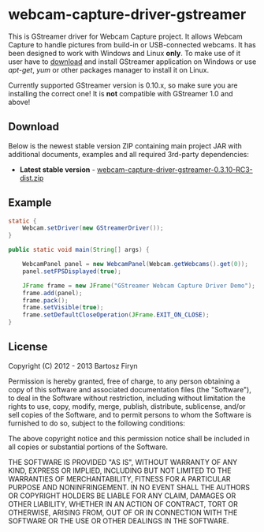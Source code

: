 # webcam-capture-driver-gstreamer

This is GStreamer driver for Webcam Capture project. It allows Webcam Capture to
handle pictures from build-in or USB-connected webcams. It has been designed to 
work with Windows and Linux **only**. To make use of it user have to 
[download](http://code.google.com/p/ossbuild/) and install GStreamer application 
on Windows or use _apt-get_, _yum_ or other packages manager to install it on Linux.

Currently supported GStreamer version is 0.10.x, so make sure you are installing
the correct one! It is **not** compatible with GStreamer 1.0 and above!


## Download

Below is the newest stable version ZIP containing main project
JAR with additional documents, examples and all required 3rd-party
dependencies:

* **Latest stable version** - [webcam-capture-driver-gstreamer-0.3.10-RC3-dist.zip](http://www.sarxos.pl/repo/maven2/com/github/sarxos/webcam-capture-driver-gstreamer/0.3.10-RC3/webcam-capture-driver-gstreamer-0.3.10-RC3-dist.zip)

## Example

```java
static {
	Webcam.setDriver(new GStreamerDriver());
}

public static void main(String[] args) {

	WebcamPanel panel = new WebcamPanel(Webcam.getWebcams().get(0));
	panel.setFPSDisplayed(true);

	JFrame frame = new JFrame("GStreamer Webcam Capture Driver Demo");
	frame.add(panel);
	frame.pack();
	frame.setVisible(true);
	frame.setDefaultCloseOperation(JFrame.EXIT_ON_CLOSE);
}
```

## License

Copyright (C) 2012 - 2013 Bartosz Firyn

Permission is hereby granted, free of charge, to any person obtaining a copy of this software and associated documentation files (the "Software"), to deal in the Software without restriction, including without limitation the rights to use, copy, modify, merge, publish, distribute, sublicense, and/or sell copies of the Software, and to permit persons to whom the Software is furnished to do so, subject to the following conditions:

The above copyright notice and this permission notice shall be included in all copies or substantial portions of the Software.

THE SOFTWARE IS PROVIDED "AS IS", WITHOUT WARRANTY OF ANY KIND, EXPRESS OR IMPLIED, INCLUDING BUT NOT LIMITED TO THE WARRANTIES OF MERCHANTABILITY, FITNESS FOR A PARTICULAR PURPOSE AND NONINFRINGEMENT. IN NO EVENT SHALL THE AUTHORS OR COPYRIGHT HOLDERS BE LIABLE FOR ANY CLAIM, DAMAGES OR OTHER LIABILITY, WHETHER IN AN ACTION OF CONTRACT, TORT OR OTHERWISE, ARISING FROM, OUT OF OR IN CONNECTION WITH THE SOFTWARE OR THE USE OR OTHER DEALINGS IN THE SOFTWARE.

